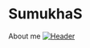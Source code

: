 # SumukhaS
About me
[![Header](https://raw.githubusercontent.com/SumukhaS291299/<OWNER>/<OWNER>/readme_header.png "Projects")]()

